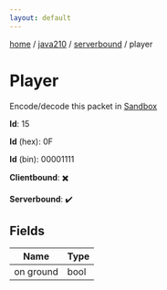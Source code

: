 ```yaml
---
layout: default
---
```


[home](/)  /  [java210](/protocol/java210)  /  [serverbound](/protocol/java210/serverbound)  /  player

# Player

Encode/decode this packet in [Sandbox](../../../sandbox/java210#serverbound.player)

**Id**: 15

**Id** (hex): 0F

**Id** (bin): 00001111

**Clientbound**: ✖️

**Serverbound**: ✔️

## Fields

Name | Type
---|---
on ground | bool
